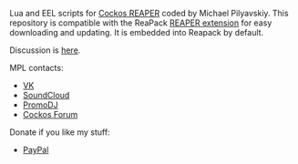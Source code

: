 Lua and EEL scripts for [Cockos REAPER](http://reaper.fm) coded by Michael Pilyavskiy.
This repository is compatible with the ReaPack [REAPER extension](http://reapack.com/) for easy downloading and updating. It is embedded into Reapack by default.

Discussion is [here](https://forum.cockos.com/showthread.php?t=188335).

MPL contacts:
- [VK](https://vk.com/michael_pilyavskiy)
- [SoundCloud](https://soundcloud.com/mpl57)
- [PromoDJ](http://promodj.com/michaelpilyavskiy)
- [Cockos Forum](http://forum.cockos.com/member.php?u=70694)

Donate if you like my stuff:
- [PayPal](http://paypal.me/donate2mpl)
